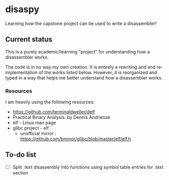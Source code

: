 # disaspy
Learning how the capstone project can be used to write a disassembler!

## Current status
This is a purely academic/learning "project" for understanding how a 
disassembler works.

The code is in no way my own creation. It is entirely a rewriting and
and re-implementation of the works listed below. However, it is reorganized 
and typed in a way that helps me better understand how a disassembler works. 

### Resources
I am heavily using the following resources:
* https://github.com/terminaldweller/delf
* Practical Binary Analysis: by Dennis Andriesse
* elf - Linux man page
* glibc project - elf
  * unofficial mirror : https://github.com/bminor/glibc/blob/master/elf/elf.h

## To-do list
* [ ] Split .text disassembly into functions using symbol table entries for .text section
